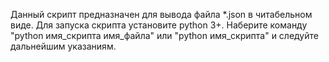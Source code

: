 Данный скрипт предназначен для вывода файла *.json в читабельном виде.
Для запуска скрипта установите python 3+.
Наберите команду "python имя_скрипта имя_файла" или "python имя_скрипта" и следуйте дальнейшим указаниям.
